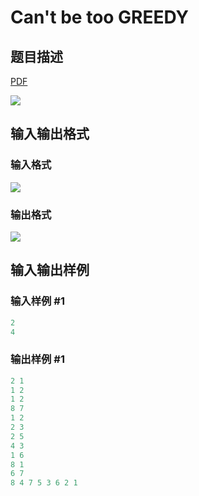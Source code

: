 # Can&#039;t be too GREEDY

## 题目描述

[problemUrl]: https://uva.onlinejudge.org/index.php?option=com_onlinejudge&Itemid=8&category=16&page=show_problem&problem=1412

[PDF](https://uva.onlinejudge.org/external/104/p10471.pdf)

![](https://cdn.luogu.com.cn/upload/vjudge_pic/UVA10471/c2510e8e297ac7260082b19f929e13f83db6df4c.png)

## 输入输出格式

### 输入格式

![](https://cdn.luogu.com.cn/upload/vjudge_pic/UVA10471/ef2d289497fb2902ff52417d3037cbef9aee7f77.png)

### 输出格式

![](https://cdn.luogu.com.cn/upload/vjudge_pic/UVA10471/f74f53a1c6b8f7cfc7894b2cf0b250d1a9d6e5dc.png)

## 输入输出样例

### 输入样例 #1

```cpp
2
4
```


### 输出样例 #1

```cpp
2 1
1 2
1 2
8 7
1 2
2 3
2 5
4 3
1 6
8 1
6 7
8 4 7 5 3 6 2 1
```


